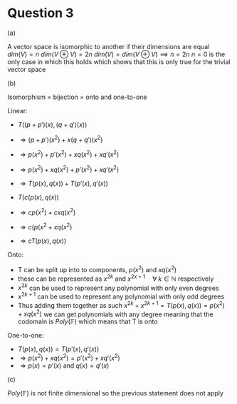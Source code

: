 # Question 3

(a)

A vector space is isomorphic to another if their dimensions are equal
$dim(V) = n$
$dim(V \oplus V) = 2n$
$dim(V) = dim(V \oplus V) \implies n = 2n$
$n = 0$ is the only case in which this holds which shows that this is only true for the trivial vector space

(b)

Isomorphism = bijection = onto and one-to-one

Linear:
- $T((p+ p')(x), (q + q')(x))$
- $\Rightarrow (p+ p')(x^2) + x(q + q')(x^2)$
- $\Rightarrow p(x^2) + p'(x^2) + xq(x^2) + xq'(x^2)$
- $\Rightarrow p(x^2) + xq(x^2) + p'(x^2) + xq'(x^2)$
- $\Rightarrow T(p(x),q(x)) + T(p'(x),q'(x))$

- $T(c(p(x),q(x))$
- $\Rightarrow cp(x^2) +cxq(x^2)$
- $\Rightarrow c(p(x^2 + xq(x^2)$
- $\Rightarrow cT(p(x),q(x))$

Onto:
- T can be split up into to components, $p(x^2)$ and $xq(x^2)$ 
- these can be represented as $x^{2k}$ and $x^{2x+1} \quad \forall \; k \in \mathbb{N}$  respectively 
- $x^{2k}$ can be used to represent any polynomial with only even degrees
- $x^{2k+1}$ can be used to represent any polynomial with only odd degrees
- Thus adding them together as such  $x^{2k} + x^{2k+1} = T(p(x), q(x)) = p(x^2) + xq(x^2)$ we can get polynomials with any degree meaning that the codomain is $Poly(\mathbb{F})$ which means that T is onto

One-to-one:
- $T(p(x), q(x)) = T(p'(x),q'(x))$
- $\Rightarrow p(x^2) + xq(x^2) = p'(x^2) + xq'(x^2)$
- $\Rightarrow p(x) = p'(x) \text{ and } q(x) = q'(x)$


(c)

$Poly(\mathbb{F})$ is not finite dimensional so the previous statement does not apply